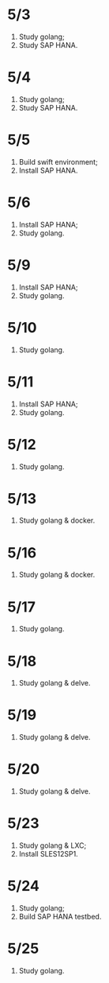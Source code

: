 # 5/3
1. Study golang;
2. Study SAP HANA.

# 5/4
1. Study golang;
2. Study SAP HANA.

# 5/5
1. Build swift environment;
2. Install SAP HANA.

# 5/6
1. Install SAP HANA;
2. Study golang.

# 5/9
1. Install SAP HANA;
2. Study golang.

# 5/10
1. Study golang.

# 5/11
1. Install SAP HANA;
2. Study golang.

# 5/12
1. Study golang.

# 5/13
1. Study golang & docker.

# 5/16
1. Study golang & docker.

# 5/17
1. Study golang.

# 5/18
1. Study golang & delve.

# 5/19
1. Study golang & delve.

# 5/20
1. Study golang & delve.

# 5/23
1. Study golang & LXC;
2. Install SLES12SP1.

# 5/24
1. Study golang;
2. Build SAP HANA testbed.

# 5/25
1. Study golang.
